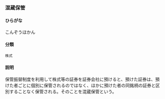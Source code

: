 <div style="display:none;">

## [あ行](securities-terms?id=あ行)
## [か行](securities-terms?id=か行)

</div>

### 混蔵保管

#### ひらがな

こんぞうほかん

#### 分類

`株式`

#### 説明

保管振替制度を利用して株式等の証券を証券会社に預けると、預けた証券は、預けた者ごとに個別に保管されるのではなく、ほかに預けた者の同銘柄の証券と区別することなく保管される。そのことを混蔵保管という。

<div style="display:none;">

## [さ行](securities-terms?id=さ行)
## [た行](securities-terms?id=た行)
## [な行](securities-terms?id=な行)
## [は行](securities-terms?id=は行)
## [ま行](securities-terms?id=ま行)
## [や行](securities-terms?id=や行)
## [ら行](securities-terms?id=ら行)
## [わ行](securities-terms?id=わ行)
## [英数字・記号](securities-terms?id=英数字・記号)

</div>

